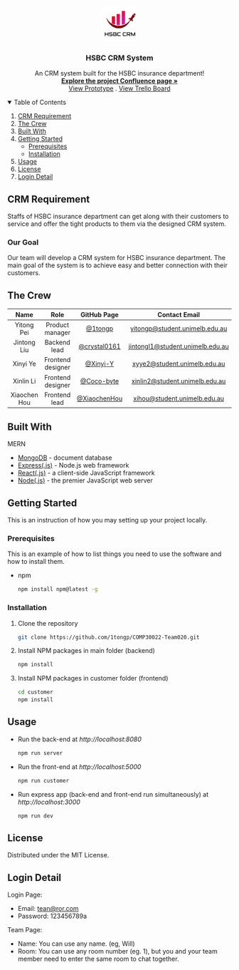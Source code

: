 <!-- PROJECT LOGO -->
<br />
<p align="center">
  <a href="https://github.com/1tongp/COMP30022-Team020">
    <img src="./customer/public/logo.jpg" alt="Logo" width="80" height="80">
  </a>

  <h3 align="center">HSBC CRM System</h3>

  <p align="center">
    An CRM system built for the HSBC insurance department!
    <br />
    <a href="https://room-of-requirement.atlassian.net/wiki/spaces/ROR/pages/14975667/Introduction"><strong>Explore the project Confluence 
    page »</strong></a>
    <br />
    <a href="https://www.figma.com/proto/NMDqw1PMvDYetdSULQh9yQ/Draft?node-id=203%3A1616&scaling=scale-down&page-id=19%3A42&starting-point-node-id=203%3A1616&show-proto-sidebar=1">View Prototype</a>
    .
    <a href="https://trello.com/b/TrzteZxQ/room-of-requirement">View Trello Board</a>
  </p>
</p>

<!-- TABLE OF CONTENTS -->
<details open="open">
  <summary>Table of Contents</summary>
  <ol>
    <li><a href="#crm-requirement">CRM Requirement</a></li>
    <li><a href="#the-crew">The Crew</a></li>
    <li><a href="#built-with">Built With</a></li>
    <li>
      <a href="#getting-started">Getting Started</a>
      <ul>
        <li><a href="#prerequisites">Prerequisites</a></li>
        <li><a href="#installation">Installation</a></li>
      </ul>
    </li>
    <li><a href="#usage">Usage</a></li>
    <li><a href="#license">License</a></li>
    <li><a href="#login-detail">Login Detail</a></li>
  </ol>
</details>

<!-- ABOUT THE PROJECT -->

## CRM Requirement

Staffs of HSBC insurance department can get along with their customers to
service and offer the tight products to them via the designed CRM system.

### Our Goal

Our team will develop a CRM system for HSBC insurance department. The main goal
of the system is to achieve easy and better connection with their customers.

<!-- Crew -->

## The Crew

|     Name     |       Role        |                  GitHub Page                   |          Contact Email           |
| :----------: | :---------------: | :--------------------------------------------: | :------------------------------: |
|  Yitong Pei  |  Product manager  |      [@1tongp](https://github.com/1tongp)      |  yitongp@student.unimelb.edu.au  |
| Jintong Liu  |   Backend lead    | [@crystal0161](https://github.com/crystal0161) | jintongl1@student.unimelb.edu.au |
|   Xinyi Ye   | Frontend designer |     [@Xinyi-Y](https://github.com/Xinyi-Y)     |   xyye2@student.unimelb.edu.au   |
|  Xinlin Li   | Frontend designer |   [@Coco-byte](https://github.com/Coco-byte)   |  xinlin2@student.unimelb.edu.au  |
| Xiaochen Hou |   Frontend lead   | [@XiaochenHou](https://github.com/XiaochenHou) |   xihou@student.unimelb.edu.au   |

## Built With

MERN

-   [MongoDB](https://www.mongodb.com/) - document database
-   [Express(.js)](https://expressjs.com/) - Node.js web framework
-   [React(.js)](https://reactjs.org/) - a client-side JavaScript framework
-   [Node(.js)](https://nodejs.org/en/) - the premier JavaScript web server

<!-- GETTING STARTED -->

## Getting Started

This is an instruction of how you may setting up your project locally.

### Prerequisites

This is an example of how to list things you need to use the software and how to install them.

-   npm
    ```sh
    npm install npm@latest -g
    ```

### Installation

1. Clone the repository
    ```sh
    git clone https://github.com/1tongp/COMP30022-Team020.git
    ```
2. Install NPM packages in main folder (backend)
    ```sh
    npm install
    ```
3. Install NPM packages in customer folder (frontend)
    ```sh 
    cd customer 
    npm install 
    ```
  <!-- USAGE EXAMPLES -->

## Usage

-   Run the back-end at _http://localhost:8080_
    ```sh
    npm run server
    ```
-   Run the front-end at _http://localhost:5000_
    ```sh
    npm run customer
    ```
-   Run express app (back-end and front-end run simultaneously) at _http://localhost:3000_
    ```sh
    npm run dev
    ```

<!-- LICENSE -->

## License

Distributed under the MIT License.

## Login Detail
Login Page:
- Email: tean@ror.com
- Password: 123456789a

Team Page:
- Name: You can use any name. (eg, Will)
- Room: You can use any room number (eg. 1), but you and your team member need to enter the same room to chat together. 
